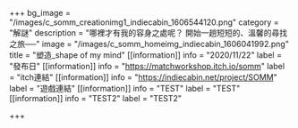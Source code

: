 +++
bg_image = "/images/c_somm_creationimg1_indiecabin_1606544120.png"
category = "解謎"
description = "哪裡才有我的容身之處呢？ 開始一趟短短的、溫馨的尋找之旅──"
image = "/images/c_somm_homeimg_indiecabin_1606041992.png"
title = "塑造_shape of my mind"
[[information]]
info = "2020/11/22"
label = "發布日"
[[information]]
info = "https://matchworkshop.itch.io/somm"
label = "itch連結"
[[information]]
info = "https://indiecabin.net/project/SOMM"
label = "遊戲連結"
[[information]]
info = "TEST"
label = "TEST"
[[information]]
info = "TEST2"
label = "TEST2"

+++
